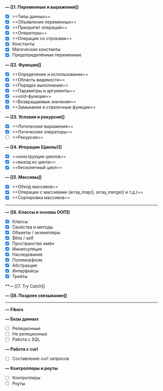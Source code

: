 **— [[1. Переменные и выражения]]**


- [x] ==Типы данных==
- [x] ==Объявление переменных== 
- [x] ==Приоритет операций==
- [x] ==Операторы== 
- [x] ==Операции со строками==
- [x] Константы
- [x] Магические константы
- [x] Предопределённые переменные

**— [[2. Функции]]**


- [x] ==Определение и использование==
- [x] ==Область видимости==
- [x] ==Порядок выполнения==
- [x] ==Параметры и аргументы==
- [x] ==void-функции==
- [x] ==Возвращаемые значения==
- [x] ==Замыкания и стрелочные функции==

**— [[3. Условия и рекурсия]]**


- [x] ==Логические выражения==
- [x] ==Логические операторы==
- [ ] ==Рекурсия==

**— [[4. Итерации (Циклы)]]**


- [x] ==конструкции циклов==
- [x] ==выход из цикла==
- [x] ==бесконечный цикл==

**— [[5. Массивы]]**


- [x] ==Обход массивов==
- [x] ==Операции с массивами (array_map(), array_merge() и т.д.)==
- [x] ==Сортировка массивов==
___

**— [[6. Классы и основы ООП]]**


- [x] Классы
- [x] Свойства и методы
- [x] Объекты / экземпляры
- [x] $this / self
- [x] Пространство имён
- [x] Инкапсуляция
- [x] Наследование
- [x] Полиморфизм
- [x] Абстракция
- [x] Интерфейсы
- [x] Трейты

**— [[7. Try Catch]]


**— [[8. Позднее связывание]]**


---

**— Fibers**


**— Базы данных**


- [ ] Реляционные
- [ ] Не реляционные
- [ ] Работа с SQL

**— Работа с curl**


- [ ] Составление curl запросов

**— Контроллеры и роуты**


- [ ] Контроллеры
- [ ] Роуты